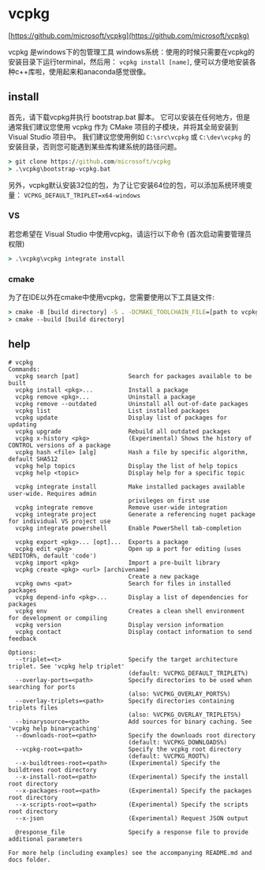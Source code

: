 # vcpkg

[https://github.com/microsoft/vcpkg](https://github.com/microsoft/vcpkg)

vcpkg 是windows下的包管理工具
windows系统：使用的时候只需要在vcpkg的安装目录下运行terminal，然后用：
`vcpkg install [name]`, 便可以方便地安装各种c++库啦，使用起来和anaconda感觉很像。


## install
首先，请下载vcpkg并执行 bootstrap.bat 脚本。
它可以安装在任何地方，但是通常我们建议您使用 vcpkg 作为 CMake 项目的子模块，并将其全局安装到 Visual Studio 项目中。
我们建议您使用例如 `C:\src\vcpkg` 或 `C:\dev\vcpkg` 的安装目录，否则您可能遇到某些库构建系统的路径问题。
```cmd
> git clone https://github.com/microsoft/vcpkg
> .\vcpkg\bootstrap-vcpkg.bat
```


另外，vcpkg默认安装32位的包，为了让它安装64位的包，可以添加系统环境变量：
`VCPKG_DEFAULT_TRIPLET=x64-windows`

### VS

若您希望在 Visual Studio 中使用vcpkg，请运行以下命令 (首次启动需要管理员权限)

```cmd
> .\vcpkg\vcpkg integrate install
```
### cmake

为了在IDE以外在cmake中使用vcpkg，您需要使用以下工具链文件:

```cmd
> cmake -B [build directory] -S . -DCMAKE_TOOLCHAIN_FILE=[path to vcpkg]/scripts/buildsystems/vcpkg.cmake
> cmake --build [build directory]
```

## help

```
# vcpkg
Commands:
  vcpkg search [pat]              Search for packages available to be built
  vcpkg install <pkg>...          Install a package
  vcpkg remove <pkg>...           Uninstall a package
  vcpkg remove --outdated         Uninstall all out-of-date packages
  vcpkg list                      List installed packages
  vcpkg update                    Display list of packages for updating
  vcpkg upgrade                   Rebuild all outdated packages
  vcpkg x-history <pkg>           (Experimental) Shows the history of CONTROL versions of a package
  vcpkg hash <file> [alg]         Hash a file by specific algorithm, default SHA512
  vcpkg help topics               Display the list of help topics
  vcpkg help <topic>              Display help for a specific topic

  vcpkg integrate install         Make installed packages available user-wide. Requires admin
                                  privileges on first use
  vcpkg integrate remove          Remove user-wide integration
  vcpkg integrate project         Generate a referencing nuget package for individual VS project use
  vcpkg integrate powershell      Enable PowerShell tab-completion

  vcpkg export <pkg>... [opt]...  Exports a package
  vcpkg edit <pkg>                Open up a port for editing (uses %EDITOR%, default 'code')
  vcpkg import <pkg>              Import a pre-built library
  vcpkg create <pkg> <url> [archivename]
                                  Create a new package
  vcpkg owns <pat>                Search for files in installed packages
  vcpkg depend-info <pkg>...      Display a list of dependencies for packages
  vcpkg env                       Creates a clean shell environment for development or compiling
  vcpkg version                   Display version information
  vcpkg contact                   Display contact information to send feedback

Options:
  --triplet=<t>                   Specify the target architecture triplet. See 'vcpkg help triplet'
                                  (default: %VCPKG_DEFAULT_TRIPLET%)
  --overlay-ports=<path>          Specify directories to be used when searching for ports
                                  (also: %VCPKG_OVERLAY_PORTS%)
  --overlay-triplets=<path>       Specify directories containing triplets files
                                  (also: %VCPKG_OVERLAY_TRIPLETS%)
  --binarysource=<path>           Add sources for binary caching. See 'vcpkg help binarycaching'
  --downloads-root=<path>         Specify the downloads root directory
                                  (default: %VCPKG_DOWNLOADS%)
  --vcpkg-root=<path>             Specify the vcpkg root directory
                                  (default: %VCPKG_ROOT%)
  --x-buildtrees-root=<path>      (Experimental) Specify the buildtrees root directory
  --x-install-root=<path>         (Experimental) Specify the install root directory
  --x-packages-root=<path>        (Experimental) Specify the packages root directory
  --x-scripts-root=<path>         (Experimental) Specify the scripts root directory
  --x-json                        (Experimental) Request JSON output

  @response_file                  Specify a response file to provide additional parameters

For more help (including examples) see the accompanying README.md and docs folder.
```

